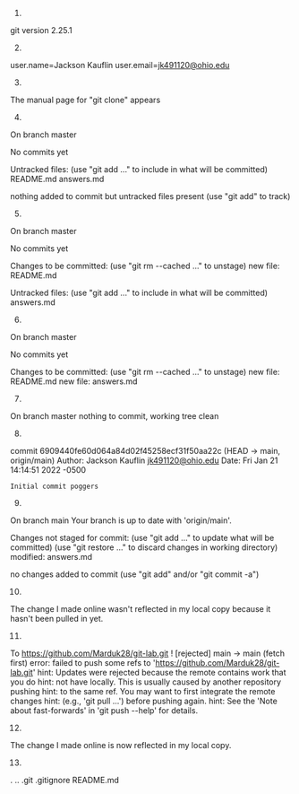 1.
git version 2.25.1

2.
user.name=Jackson Kauflin
user.email=jk491120@ohio.edu

3.
The manual page for "git clone" appears

4.
On branch master

No commits yet

Untracked files:
  (use "git add <file>..." to include in what will be committed)
        README.md
        answers.md

nothing added to commit but untracked files present (use "git add" to track)

5.
On branch master

No commits yet

Changes to be committed:
  (use "git rm --cached <file>..." to unstage)
        new file:   README.md

Untracked files:
  (use "git add <file>..." to include in what will be committed)
        answers.md

6.
On branch master

No commits yet

Changes to be committed:
  (use "git rm --cached <file>..." to unstage)
        new file:   README.md
        new file:   answers.md

7.
On branch master
nothing to commit, working tree clean

8.
commit 6909440fe60d064a84d02f45258ecf31f50aa22c (HEAD -> main, origin/main)
Author: Jackson Kauflin <jk491120@ohio.edu>
Date:   Fri Jan 21 14:14:51 2022 -0500

    Initial commit poggers

9.
On branch main
Your branch is up to date with 'origin/main'.

Changes not staged for commit:
  (use "git add <file>..." to update what will be committed)
  (use "git restore <file>..." to discard changes in working directory)
        modified:   answers.md

no changes added to commit (use "git add" and/or "git commit -a")

10.
The change I made online wasn't reflected in my local copy because it hasn't been pulled in yet.

11.
To https://github.com/Marduk28/git-lab.git
 ! [rejected]        main -> main (fetch first)
error: failed to push some refs to 'https://github.com/Marduk28/git-lab.git'
hint: Updates were rejected because the remote contains work that you do
hint: not have locally. This is usually caused by another repository pushing
hint: to the same ref. You may want to first integrate the remote changes
hint: (e.g., 'git pull ...') before pushing again.
hint: See the 'Note about fast-forwards' in 'git push --help' for details.

12.
The change I made online is now reflected in my local copy.

13.
.  ..  .git  .gitignore  README.md
